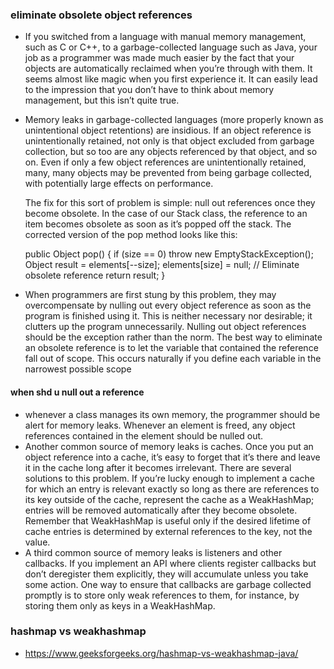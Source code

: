 ### eliminate obsolete object references
* If you switched from a language with manual memory management, such as C or
  C++, to a garbage-collected language such as Java, your job as a programmer was
  made much easier by the fact that your objects are automatically reclaimed when
  you’re through with them. It seems almost like magic when you first experience it.
  It can easily lead to the impression that you don’t have to think about memory
  management, but this isn’t quite true.
* Memory leaks in garbage-collected languages (more properly known as unintentional
  object retentions) are insidious. If an object reference is unintentionally
  retained, not only is that object excluded from garbage collection, but so too are
  any objects referenced by that object, and so on. Even if only a few object references
  are unintentionally retained, many, many objects may be prevented from
  being garbage collected, with potentially large effects on performance.
 
  The fix for this sort of problem is simple: null out references once they
  become obsolete. In the case of our Stack class, the reference to an item becomes
  obsolete as soon as it’s popped off the stack. The corrected version of the pop
  method looks like this:
  
  public Object pop() {
  if (size == 0)
  throw new EmptyStackException();
  Object result = elements[--size];
  elements[size] = null; // Eliminate obsolete reference
  return result;
  }
* When programmers are first stung by this problem, they may overcompensate
  by nulling out every object reference as soon as the program is finished using it.
  This is neither necessary nor desirable; it clutters up the program unnecessarily.
  Nulling out object references should be the exception rather than the norm.
  The best way to eliminate an obsolete reference is to let the variable that contained
  the reference fall out of scope. This occurs naturally if you define each variable in
  the narrowest possible scope

#### when shd u null out a reference
* whenever a class manages its own memory, the programmer
  should be alert for memory leaks. Whenever an element is freed, 
  any object references contained in the element should be
  nulled out. 
* Another common source of memory leaks is caches. Once you put an
  object reference into a cache, it’s easy to forget that it’s there and leave it in the
  cache long after it becomes irrelevant. There are several solutions to this problem.
  If you’re lucky enough to implement a cache for which an entry is relevant exactly
  so long as there are references to its key outside of the cache, represent the cache
  as a WeakHashMap; entries will be removed automatically after they become
  obsolete. Remember that WeakHashMap is useful only if the desired lifetime of
  cache entries is determined by external references to the key, not the value.      
* A third common source of memory leaks is listeners and other callbacks.
  If you implement an API where clients register callbacks but don’t deregister them
  explicitly, they will accumulate unless you take some action. One way to ensure
  that callbacks are garbage collected promptly is to store only weak references to
  them, for instance, by storing them only as keys in a WeakHashMap.
  
    
### hashmap vs weakhashmap
* https://www.geeksforgeeks.org/hashmap-vs-weakhashmap-java/  